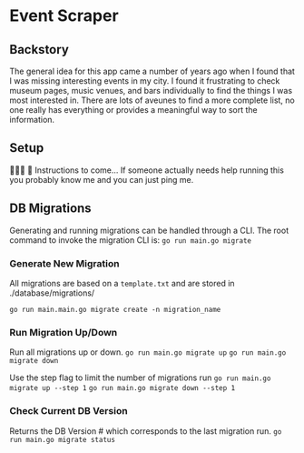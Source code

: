 # Event Scraper

## Backstory
The general idea for this app came a number of years ago when I found that I was missing interesting events in my city. I found it frustrating to check museum pages, music venues, and bars individually to find the things I was most interested in. There are lots of aveunes to find a more complete list, no one really has everything or provides a meaningful way to sort the information.

## Setup
👷🏻‍♂️ 🚧 
Instructions to come... If someone actually needs help running this you probably know me and you can just ping me.

## DB Migrations
Generating and running migrations can be handled through a CLI. The root command to invoke the migration CLI is: `go run main.go migrate`

### Generate New Migration
All migrations are based on a `template.txt` and are stored in ./database/migrations/

`go run main.main.go migrate create -n migration_name`

### Run Migration Up/Down
Run all migrations up or down.
`go run main.go migrate up`
`go run main.go migrate down`

Use the step flag to limit the number of migrations run
`go run main.go migrate up --step 1`
`go run main.go migrate down --step 1`

### Check Current DB Version
Returns the DB Version # which corresponds to the last migration run.
`go run main.go migrate status`